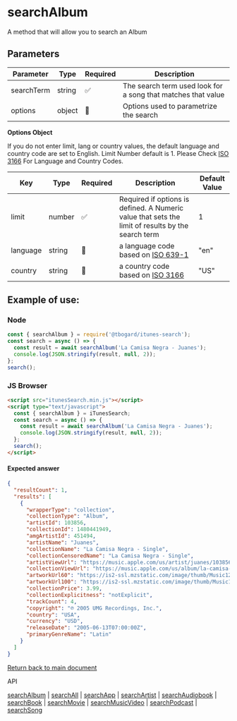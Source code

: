 # searchAlbum

A method that will allow you to search an Album

## Parameters

| Parameter  | Type   | Required | Description                                                  |
| ---------- | ------ | -------- | ------------------------------------------------------------ |
| searchTerm | string | ✅       | The search term used look for a song that matches that value |
| options    | object | 🔴       | Options used to parametrize the search                       |

<b>Options Object</b>

If you do not enter limit, lang or country values, the default language and country code are set to English. Limit Number default is 1.
Please Check [ISO 3166](https://en.wikipedia.org/wiki/ISO_3166-1_alpha-2) For Language and Country Codes.

| Key      | Type   | Required | Description                                                                                       | Default Value |
| -------- | ------ | -------- | ------------------------------------------------------------------------------------------------- | ------------- |
| limit    | number | ✅       | Required if options is defined. A Numeric value that sets the limit of results by the search term | 1             |
| language | string | 🔴       | a language code based on [ISO 639-1](https://en.wikipedia.org/wiki/List_of_ISO_639-1_codes)       | "en"          |
| country  | string | 🔴       | a country code based on [ISO 3166](https://en.wikipedia.org/wiki/ISO_3166-1_alpha-2)              | "US"          |

## Example of use:

### Node

```js
const { searchAlbum } = require('@tbogard/itunes-search');
const search = async () => {
  const result = await searchAlbum('La Camisa Negra - Juanes');
  console.log(JSON.stringify(result, null, 2));
};
search();
```

### JS Browser

```html
<script src="itunesSearch.min.js"></script>
<script type="text/javascript">
  const { searchAlbum } = iTunesSearch;
  const search = async () => {
    const result = await searchAlbum('La Camisa Negra - Juanes');
    console.log(JSON.stringify(result, null, 2));
  };
  search();
</script>
```

#### Expected answer

```json
{
  "resultCount": 1,
  "results": [
    {
      "wrapperType": "collection",
      "collectionType": "Album",
      "artistId": 103856,
      "collectionId": 1480441949,
      "amgArtistId": 451494,
      "artistName": "Juanes",
      "collectionName": "La Camisa Negra - Single",
      "collectionCensoredName": "La Camisa Negra - Single",
      "artistViewUrl": "https://music.apple.com/us/artist/juanes/103856?uo=4",
      "collectionViewUrl": "https://music.apple.com/us/album/la-camisa-negra-single/1480441949?uo=4",
      "artworkUrl60": "https://is2-ssl.mzstatic.com/image/thumb/Music124/v4/f9/b8/c9/f9b8c9a9-b478-c541-7e2a-344da74f59ff/source/60x60bb.jpg",
      "artworkUrl100": "https://is2-ssl.mzstatic.com/image/thumb/Music124/v4/f9/b8/c9/f9b8c9a9-b478-c541-7e2a-344da74f59ff/source/100x100bb.jpg",
      "collectionPrice": 3.99,
      "collectionExplicitness": "notExplicit",
      "trackCount": 4,
      "copyright": "℗ 2005 UMG Recordings, Inc.",
      "country": "USA",
      "currency": "USD",
      "releaseDate": "2005-06-13T07:00:00Z",
      "primaryGenreName": "Latin"
    }
  ]
}
```

[Return back to main document](./index.md)

API

[searchAlbum](./searchAlbum.md) | [searchAll](./searchAll.md) | [searchApp](./searchApp.md) | [searchArtist](./searchArtist.md) | [searchAudiobook](./searchAudiobook.md) | [searchBook](./searchBook.md) | [searchMovie](./searchMovie.md) | [searchMusicVideo](./searchMusicVideo.md) | [searchPodcast](./searchPodcast.md) | [searchSong](./searchSong.md)
